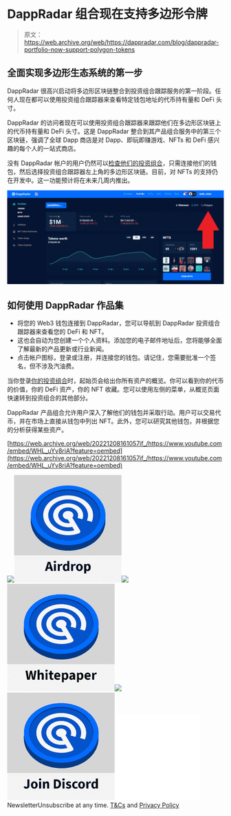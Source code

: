 # DappRadar 组合现在支持多边形令牌

> 原文：<https://web.archive.org/web/https://dappradar.com/blog/dappradar-portfolio-now-support-polygon-tokens>

## 全面实现多边形生态系统的第一步

DappRadar 很高兴启动将多边形区块链整合到投资组合跟踪服务的第一阶段。任何人现在都可以使用投资组合跟踪器来查看特定钱包地址的代币持有量和 DeFi 头寸。

DappRadar 的访问者现在可以使用投资组合跟踪器来跟踪他们在多边形区块链上的代币持有量和 DeFi 头寸。这是 DappRadar 整合到其产品组合服务中的第三个区块链，强调了全球 Dapp 商店是对 Dapp、即玩即赚游戏、NFTs 和 DeFi 感兴趣的每个人的一站式商店。

没有 DappRadar 帐户的用户仍然可以[检查他们的投资组合](https://web.archive.org/web/20221208161057/https://dappradar.com/hub/wallet/)，只需连接他们的钱包，然后选择投资组合跟踪器左上角的多边形区块链。目前，对 NFTs 的支持仍在开发中。这一功能预计将在未来几周内推出。

![](img/d5561c0e2a9e143d9b121bf71186d41e.png)

## 如何使用 DappRadar 作品集

*   将您的 Web3 钱包连接到 DappRadar，您可以导航到 DappRadar 投资组合跟踪器来查看您的 DeFi 和 NFT。
*   这也会自动为您创建一个个人资料。添加您的电子邮件地址后，您将能够全面了解最新的产品更新或行业新闻。
*   点击帐户图标，登录或注册，并连接您的钱包。请记住，您需要批准一个签名，但不涉及汽油费。

当你登录[你的投资组合](https://web.archive.org/web/20221208161057/https://dappradar.com/hub/wallet/eth/)时，起始页会给出你所有资产的概览。你可以看到你的代币的价值，你的 DeFi 资产，你的 NFT 收藏。您可以使用左侧的菜单，从概览页面快速转到投资组合的其他部分。

DappRadar 产品组合允许用户深入了解他们的钱包并采取行动。用户可以交易代币，并在市场上直接从钱包中列出 NFT。此外，您可以研究其他钱包，并根据您的分析获得某些资产。

[https://web.archive.org/web/20221208161057if_/https://www.youtube.com/embed/WHL_uYv8riA?feature=oembed](https://web.archive.org/web/20221208161057if_/https://www.youtube.com/embed/WHL_uYv8riA?feature=oembed)

[](https://web.archive.org/web/20221208161057/https://dappradar.com/token/airdrop)[![](img/87befc4a1e42119d30e207f259589417.png)<picture>![](img/a63a29e9f164bada2121518b291a1388.png)</picture>](https://web.archive.org/web/20221208161057/https://dappradar.com/token/airdrop)[](https://web.archive.org/web/20221208161057/https://docs.dappradar.com/v/radar-token/radar-tokenomics )[![](img/87befc4a1e42119d30e207f259589417.png)<picture>![](img/c1840a9fb0f3af808165e41aca952749.png)</picture>](https://web.archive.org/web/20221208161057/https://docs.dappradar.com/v/radar-token/radar-tokenomics )[](https://web.archive.org/web/20221208161057/https://discord.gg/dappradar)[![](img/87befc4a1e42119d30e207f259589417.png)<picture>![](img/54ebaf68709f722e3b8609fd52783a87.png)</picture>](https://web.archive.org/web/20221208161057/https://discord.gg/dappradar)![](img/6d5a4a2d609c56e1a5771717e54ba759.png) NewsletterUnsubscribe at any time. [T&Cs](https://web.archive.org/web/20221208161057/https://dappradar.com/terms) and [Privacy Policy](https://web.archive.org/web/20221208161057/https://dappradar.com/privacy-policy)
